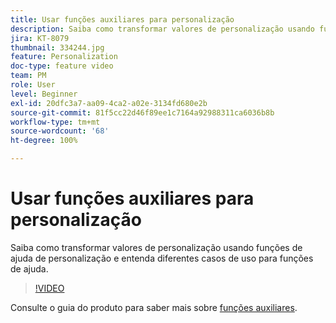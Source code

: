 ```yaml
---
title: Usar funções auxiliares para personalização
description: Saiba como transformar valores de personalização usando funções de ajuda de personalização e entenda diferentes casos de uso para funções de ajuda.
jira: KT-8079
thumbnail: 334244.jpg
feature: Personalization
doc-type: feature video
team: PM
role: User
level: Beginner
exl-id: 20dfc3a7-aa09-4ca2-a02e-3134fd680e2b
source-git-commit: 81f5cc22d46f89ee1c7164a92988311ca6036b8b
workflow-type: tm+mt
source-wordcount: '68'
ht-degree: 100%

---
```


# Usar funções auxiliares para personalização

Saiba como transformar valores de personalização usando funções de ajuda de personalização e entenda diferentes casos de uso para funções de ajuda.

>[!VIDEO](https://video.tv.adobe.com/v/334244?quality=12&learn=on)

Consulte o guia do produto para saber mais sobre [funções auxiliares](https://experienceleague.adobe.com/docs/journey-optimizer/using/personalized-dynamic-content/personalization/build-expressions/functions/functions.html?lang=pt-BR).
